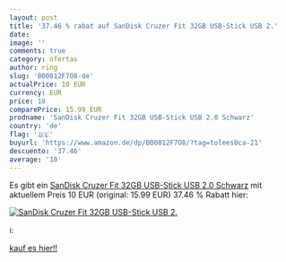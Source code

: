```yaml
---
layout: post
title: '37.46 % rabat auf SanDisk Cruzer Fit 32GB USB-Stick USB 2.'
date: 
image: ''
comments: true
category: ofertas
author: ring
slug: 'B00812F7O8-de'
actualPrice: 10 EUR
currency: EUR
price: 10
comparePrice: 15.99 EUR
prodname: 'SanDisk Cruzer Fit 32GB USB-Stick USB 2.0 Schwarz'
country: 'de'
flag: '🇩🇪'
buyurl: 'https://www.amazon.de/dp/B00812F7O8/?tag=tolees0ca-21'
descuento: '37.46'
average: '10'
---
```


Es gibt ein [SanDisk Cruzer Fit 32GB USB-Stick USB 2.0 Schwarz](https://www.amazon.de/dp/B00812F7O8/?tag=tolees0ca-21) mit aktuellem Preis 10 EUR (original: 15.99 EUR) 37.46 % Rabatt hier:

[![SanDisk Cruzer Fit 32GB USB-Stick USB 2.]()](https://www.amazon.de/dp/B00812F7O8/?tag=tolees0ca-21)

ℹ️:


[kauf es hier!!](https://www.amazon.de/dp/B00812F7O8/?tag=tolees0ca-21)
